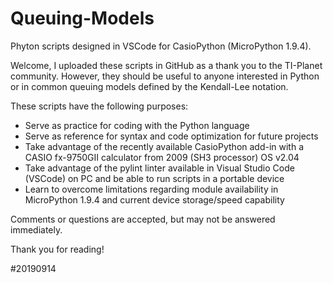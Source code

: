# Queuing-Models
Phyton scripts designed in VSCode for CasioPython (MicroPython 1.9.4).

Welcome, I uploaded these scripts in GitHub as a thank you to the TI-Planet community. However, they should be useful to anyone interested in Python or in common queuing models defined by the Kendall-Lee notation.

These scripts have the following purposes:
- Serve as practice for coding with the Python language
- Serve as reference for syntax and code optimization for future projects
- Take advantage of the recently available CasioPython add-in with a CASIO fx-9750GII calculator from 2009 (SH3 processor) OS v2.04
- Take advantage of the pylint linter available in Visual Studio Code (VSCode) on PC and be able to run scripts in a portable device
- Learn to overcome limitations regarding module availability in MicroPython 1.9.4 and current device storage/speed capability

Comments or questions are accepted, but may not be answered immediately.

Thank you for reading!

#20190914
